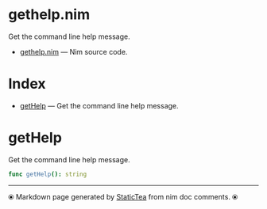 # gethelp.nim

Get the command line help message.

* [gethelp.nim](../src/gethelp.nim) &mdash; Nim source code.
# Index

* [getHelp](#gethelp) &mdash; Get the command line help message.

# getHelp

Get the command line help message.

```nim
func getHelp(): string 
```


---
⦿ Markdown page generated by [StaticTea](https://github.com/flenniken/statictea/) from nim doc comments. ⦿
